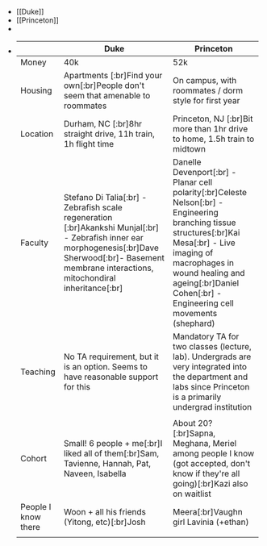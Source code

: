 - [[Duke]]
- [[Princeton]]
-
- ||**Duke**|**Princeton**|
  |--|--|--|
  |Money|40k|52k|
  |Housing|Apartments [:br]Find your own[:br]People don't seem that amenable to roommates|On campus, with roommates / dorm style for first year|
  |Location|Durham, NC [:br]8hr straight drive, 11h train, 1h flight time|Princeton, NJ [:br]Bit more than 1hr drive to home, 1.5h train to midtown|
  |Faculty|Stefano Di Talia[:br] - Zebrafish scale regeneration [:br]Akankshi Munjal[:br] - Zebrafish inner ear morphogenesis[:br]Dave Sherwood[:br]- Basement membrane interactions, mitochondiral inheritance[:br]|Danelle Devenport[:br] - Planar cell polarity[:br]Celeste Nelson[:br] - Engineering branching tissue structures[:br]Kai Mesa[:br] - Live imaging of macrophages in wound healing and ageing[:br]Daniel Cohen[:br] - Engineering cell movements (shephard)|
  |Teaching|No TA requirement, but it is an option. Seems to have reasonable support for this|Mandatory TA for two classes (lecture, lab). Undergrads are very integrated into the department and labs since Princeton is a primarily undergrad institution|
  ||||
  |Cohort|Small! 6 people + me[:br]I liked all of them[:br]Sam, Tavienne, Hannah, Pat, Naveen, Isabella|About 20?[:br]Sapna, Meghana, Meriel among people I know (got accepted, don't know if they're all going)[:br]Kazi also on waitlist|
  |People I know there|Woon + all his friends (Yitong, etc)[:br]Josh|Meera[:br]Vaughn girl Lavinia (+ethan)|
  ||||